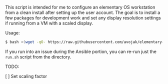 This script is intended for me to configure an elementary OS workstation from a clean install after setting up the user account. The goal is to install a few packages for development work and set any display resolution settings if running from a VM with a scaled display.

Usage:

```bash
$ bash <(wget -qO- https://raw.githubusercontent.com/avojak/elementary-os-config/master/download-and-run.sh)
```

If you run into an issue during the Ansible portion, you can re-run just the `run.sh` script from the directory.

TODO:

[ ] Set scaling factor
